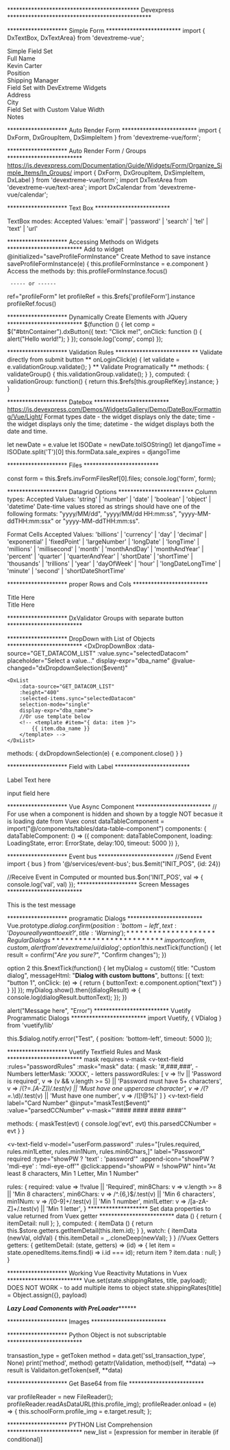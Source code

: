 ********************************************  Devexpress ************************************************

********************  Simple Form *************************
import { DxTextBox, DxTextArea} from 'devextreme-vue';
<div class="form">
	<div class="dx-fieldset">
		<div class="dx-fieldset-header">Simple Field Set</div>
		<div class="dx-field">
			<div class="dx-field-label">Full Name</div>
			<div class="dx-field-value-static">Kevin Carter</div>
		</div>
		<div class="dx-field">
			<div class="dx-field-label">Position</div>
		<div class="dx-field-value-static">Shipping Manager</div>
		</div>
	</div>
	<div class="dx-fieldset">
		<div class="dx-fieldset-header">Field Set with DevExtreme Widgets</div>
		<div class="dx-field">
			<div class="dx-field-label">Address</div>
			<DxTextBox class="dx-field-value" value="424 N Main St."/>
		</div>
		<div class="dx-field">
			<div class="dx-field-label">City</div>
			<DxTextBox class="dx-field-value" value="San Diego"/>
		</div>
	</div>
	<div class="dx-fieldset" id="notes-container">
		<div class="dx-fieldset-header">Field Set with Custom Value Width</div>
		<div class="dx-field">
			<div class="dx-field-label">Notes</div>
			<DxTextArea class="dx-field-value" :height="80" value="Kevin is our hard-working shipping manager and has been helping that department work like clockwork for 18 months. When not in the office, he is usually on the basketball court playing pick-up games."/>
		</div>
	</div>
</div>

********************  Auto Render Form *************************
import { DxForm, DxGroupItem, DxSimpleItem } from 'devextreme-vue/form';
<template>
	<div class="widget-container">
		<DxForm
			id="form"
			:form-data="formData"
			:read-only="readOnly"
			:show-colon-after-label="showColon"
			:label-location="labelLocation"
			:min-col-width="minColWidth"
			:col-count="colCount"
			:width="width"
		/>
	</div>
</template>

********************  Auto Render Form / Groups *************************
https://js.devexpress.com/Documentation/Guide/Widgets/Form/Organize_Simple_Items/In_Groups/
import { DxForm, DxGroupItem, DxSimpleItem, DxLabel } from 'devextreme-vue/form';
import DxTextArea from 'devextreme-vue/text-area';
import DxCalendar from 'devextreme-vue/calendar';

<template>
	<DxForm :form-data="employee">
		<DxGroupItem caption="Personal Data">
			<DxSimpleItem data-field="firstName" />
			<DxSimpleItem data-field="lastName" />
			<DxSimpleItem 
				data-field="birth_date"
				editor-type="dxCalendar"
				:editor-options="calendarOptions" />
		</DxGroupItem>
		<DxGroupItem caption="Contacts">
			<DxSimpleItem data-field="phone">
				<DxLabel text="Show the Phone Number" />
			</DXSimpleItem>
			<DxSimpleItem 
				data-field="description" 
				editor-type="dxTextArea"
				:editor-options="{ height: 90 }" />
		</DxGroupItem>
	</DxForm>
</template>
<script>
	data: () {
		return {
			const employee = {
			firstName: 'John',
			lastName: 'Heart',
			position: 'CEO',
			phone: '+1(213) 555-9392',
			email: 'jheart@dx-email.com'
			},
			calendarOptions: { value: new Date() },
			textAreaOptions: { placeholder: 'Add notes...' }
		}
	}
</script>

******************** Text Box *************************

TextBox modes:
Accepted Values: 'email' | 'password' | 'search' | 'tel' | 'text' | 'url'


******************** Accessing Methods on Widgets *************************
Add to widget
@initialized="saveProfileFormInstance"
Create Method to save instance
saveProfileFormInstance(e) {
	this.profileFormInstance = e.component
}
Access the methods by:  this.profileFormInstance.focus()

     ----- or ------

ref="profileForm"
let profileRef = this.$refs['profileForm'].instance
profileRef.focus()


******************** Dynamically Create Elements with JQuery  ************************* 
$(function () {
	let comp = $("#btnContainer").dxButton({
		text: "Click me!",
		onClick: function () {
				alert("Hello world!");
		}
	});
	console.log('comp', comp)
});

********************  Validation Rules *************************
<DxRequiredRule message="Email is required"/>
<DxEmailRule message="Email is invalid"/>
<DxAsyncRule
	:validation-callback="asyncValidation"
	message="Email is already registered"
/>
<DxCompareRule
	:comparison-target="passwordComparison"
	message="Password and Confirm Password do not match"
/>
<DxPatternRule
	:pattern="namePattern"
	message="Do not use digits in the Name"
/>
** Validate directly from submit button **
onLoginClick(e) {
	let validate = e.validationGroup.validate();
}
** Validate Programatically **
 methods: {
	validateGroup() {
		this.validationGroup.validate();
	}
},
computed: {
	validationGroup: function() {
		return this.$refs[this.groupRefKey].instance;
	}
}


********************  Datebox *************************
https://js.devexpress.com/Demos/WidgetsGallery/Demo/DateBox/Formatting/Vue/Light/
Format
<DxDateBox
	:show-clear-button="true"
	:use-mask-behavior="true"
	:value="date"
	placeholder="Tuesday, 16 of Oct, 2018 14:52"
	display-format="EEEE, d of MMM, yyyy HH:mm"
	type="datetime"
/>
types
date - the widget displays only the date;
time - the widget displays only the time;
datetime - the widget displays both the date and time.

let newDate = e.value
let ISODate = newDate.toISOString()
let djangoTime = ISODate.split('T')[0]
this.formData.sale_expires = djangoTime

********************  Files  *************************
<form
	id="form"
	ref="invFormFilesRef"
	method="post"
	action=""
	enctype="multipart/form-data"
> </form>
const form = this.$refs.invFormFilesRef[0].files;
console.log('form', form);

********************  Datagrid Options  *************************
Column types:
Accepted Values: 'string' | 'number' | 'date' | 'boolean' | 'object' | 'datetime'
Date-time values stored as strings should have one of the following formats: "yyyy/MM/dd", "yyyy/MM/dd HH:mm:ss", "yyyy-MM-ddTHH:mm:ssx" or "yyyy-MM-ddTHH:mm:ss".

Format Cells
Accepted Values: 'billions' | 'currency' | 'day' | 'decimal' | 'exponential' | 'fixedPoint' | 'largeNumber' | 'longDate' | 'longTime' | 'millions' | 'millisecond' | 'month' | 'monthAndDay' | 'monthAndYear' | 'percent' | 'quarter' | 'quarterAndYear' | 'shortDate' | 'shortTime' | 'thousands' | 'trillions' | 'year' | 'dayOfWeek' | 'hour' | 'longDateLongTime' | 'minute' | 'second' | 'shortDateShortTime'


********************  proper Rows and Cols  *************************
<div class="container">
	<div class="row">
		<div class="title">Title Here</div>
		<div class="col-50p">			
		</div>
		<div class="col-50p">
		</div>
	</div>
	<div class="row">
		<div class="title">Title Here</div>
		<div class="col-50p">			
		</div>
		<div class="col-50p">
		</div>
	</div>
</div>

******************** DxValidator Groups with separate button  ************************* 
<template>
    <DxTextBox>
        <DxValidator
            :validation-group="validationGroupName">
            <DxAsyncRule
                :validation-callback="validateAsync"
            />
        </DxValidator>
    </DxTextBox>
 
    <DxDateBox>
        <DxValidator
            :validation-group="validationGroupName">
            <DxAsyncRule
                :validation-callback="validateAsync"
            />
        </DxValidator>
    </DxDateBox>
 
    <DxButton
        :validation-group="validationGroupName"
        @click="validateGroup()"
    />
</template>

******************** DropDown with List of Objects  ************************* 
<DxDropDownBox
	:data-source="GET_DATACOM_LIST"
	:value.sync="selectedDatacom"
	placeholder="Select a value..."
	display-expr="dba_name"
	@value-changed="dxDropdownSelection($event)"
>
	<DxList
		:data-source="GET_DATACOM_LIST"
		:height="400"
		:selected-items.sync="selectedDatacom"
		selection-mode="single"
		display-expr="dba_name"> 
		//Or use template below
		<!-- <template #item="{ data: item }">
			{{ item.dba_name }}
		</template> -->
	</DxList>
</DxDropDownBox>
methods: {
	dxDropdownSelection(e) {
		e.component.close()
	}
}

******************** Field with Label  ************************* 
<div class="field">
	<div class="label">
		Label Text here
	</div>  
	<div class="content">
		<p>input field here</p>
	</div>
</div>

******************** Vue Async Component  ************************* 
// For use when a component is hidden and shown by a toggle NOT becasue it is loading date from Vuex
const dataTableComponent = import("@/components/tables/data-table-component")
components: {
		dataTableComponent: () => ({
			component: dataTableComponent,
			loading: LoadingState,
			error: ErrorState,
			delay:100,
			timeout: 5000
		})
  },


******************** Event bus  ************************* 
//Send Event
import { bus } from '@/services/event-bus';
bus.$emit("INIT_POS", {id: 24})

//Receive Event in Computed or mounted
bus.$on('INIT_POS', val => {
	console.log('val', val)
});
******************** Screen Messages  ************************* 
<div class="row">
	<div class="message success">
		<div class="message-text">
			This is the test message
		</div>
	</div>
</div>

******************** programatic Dialogs  ************************* 
Vue.prototype.$dialog.confirm({
	position: 'bottom-left',
	text: 'Do you really want to exit?',
	title: 'Warning'
});
******************** Regular Dialogs  ************************* 
import { confirm, custom, alert } from 'devextreme/ui/dialog';
option1
this.$nextTick(function() {
let result = confirm("<i>Are you sure?</i>", "Confirm changes");
})

option 2
this.$nextTick(function() {
	let myDialog = custom({
		title: "Custom dialog",
		messageHtml: "<b>Dialog with custom buttons</b>",
		buttons: [{
			text: "button 1",
			onClick: (e) => {
				return { buttonText: e.component.option("text") }
			}
		}]
	});
	myDialog.show().then((dialogResult) => {
			console.log(dialogResult.buttonText);
	});
})

alert("Message here", "Error")
*************************  Vuetify Programmatic Dialogs  ************************* 
import Vuetify, { VDialog } from 'vuetify/lib'

this.$dialog.notify.error("Test", {
	position: 'bottom-left',
	timeout: 5000
});



******************** Vuetify Textfield Rules and Mask  ************************* 
mask requires v-mask
<v-text-field
:rules="passwordRules"
:mask="mask"
</v-text-field>
data: {
	mask: '#,###,###', - Numbers
	letterMask: 'XXXX', - letters
	passwordRules: [ 
    v => !!v || 'Password is required', 
    v => (v && v.length >= 5) || 'Password must have 5+ characters',
    v => /(?=.*[A-Z])/.test(v) || 'Must have one uppercase character', 
    v => /(?=.*\d)/.test(v) || 'Must have one number', 
    v => /([!@$%])/.test(v) || 'Must have one special character [!@#$%]' 
	]
}
<v-text-field
	label="Card Number"
	@input="maskTest($event)"
	:value="parsedCCNumber"
	v-mask="'#### #### #### ####'"
></v-text-field>
methods: {
	maskTest(evt) {
		console.log('evt', evt)
		this.parsedCCNumber = evt
	}
}

<v-text-field
	v-model="userForm.password"
	:rules="[rules.required, rules.min1Letter, rules.min1Num, rules.min6Chars,]"
	label="Password"
	required
	:type="showPW ? 'text' : 'password'"
	:append-icon="showPW ? 'mdi-eye' : 'mdi-eye-off'"
	@click:append="showPW = !showPW"
	hint="At least 8 characters, Min 1 Letter, Min 1 Number"
></v-text-field>
rules: {
	required: value => !!value || 'Required',
	min8Chars: v => v.length >= 8 || 'Min 8 characters',
	min6Chars:	v => /^.{6,}$/.test(v) || 'Min 6 characters',
	min1Num:	v => /[0-9]+/.test(v) || 'Min 1 number',
	min1Letter: v => /[a-zA-Z]+/.test(v) || 'Min 1 letter',
}
******************** Set data properties to value returned from Vuex getter  ************************* 
data () {
  return {
    itemDetail: null
  };
},
computed: {
  itemData () {
    return this.$store.getters.getItemDetail(this.item.id);
  }
},
watch: {
  itemData (newVal, oldVal) {
    this.itemDetail = _.cloneDeep(newVal);
  }
}
//Vuex Getters
getters: {
  getItemDetail: (state, getters) => (id) => {
    let item = state.openedItems.items.find(i => i.id === id);
    return item ? item.data : null;
  }
}

******************** Working Vue Reactivity Mutations in Vuex  ************************* 
Vue.set(state.shippingRates, title, payload);
DOES NOT WORK - to add multiple items to object
state.shippingRates[title] = Object.assign({}, payload)

***************************************Lazy Load Comonents with PreLoader*********************************************
<script>
  const notificationMessagesComponent = import("@/components/universal/notification-messages-component.vue");
  import LoadingState from '@/components/universal/loading-state-component.vue';
  import ErrorState from '@/components/universal/error-state-component.vue';

  components: {
      "notification-messages-component": () => ({
      component: notificationMessagesComponent,
      loading: LoadingState,
      error: ErrorState,
      delay:100,
      timeout: 0
    })
  }
</script>



******************** Images ************************* 
	<v-img src="@/assets/static/UserProfile600x600.png" max-width="150" max-height="150" alt="Profile"> </v-img>


******************** Python Object is not subscriptable  ************************* 

transastion_type = getToken
method = data.get('ssl_transaction_type', None)
print('method', method)
getattr(Validation, method)(self, **data)
--> result is Validaiton.getToken(self, **data)

******************** Get Base64 from file  ************************* 

var profileReader = new FileReader();
profileReader.readAsDataURL(this.profile_img);
profileReader.onload = (e) => {
	this.schoolForm.profile_img = e.target.result;
};

******************** PYTHON List Comprehension  *************************
new_list = [expression for member in iterable (if conditional)]


